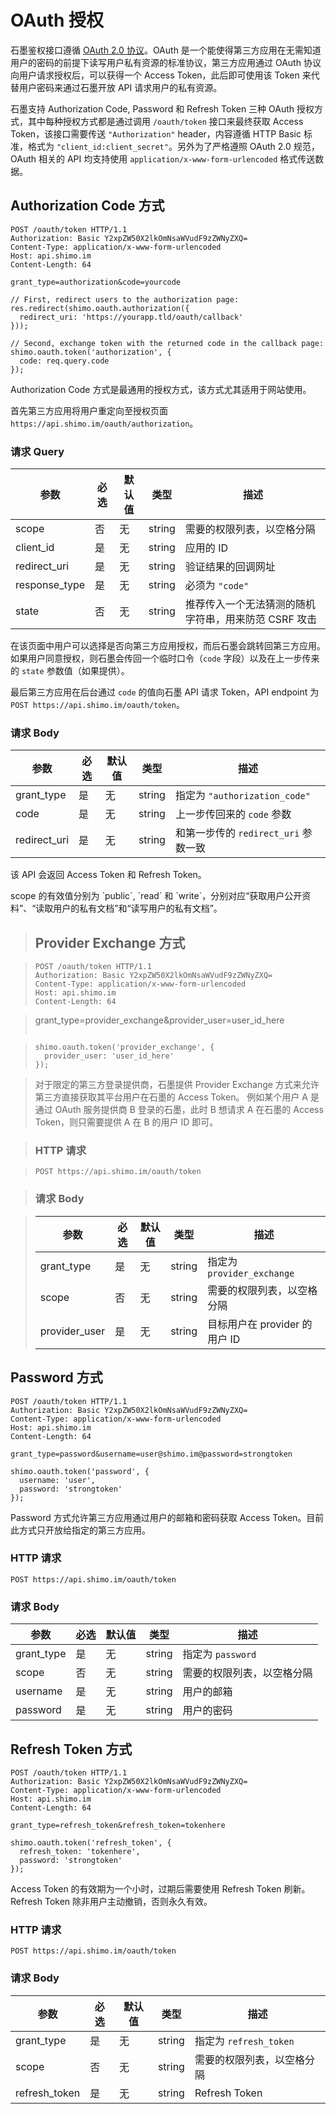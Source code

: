 # OAuth 授权

石墨鉴权接口遵循 [OAuth 2.0 协议](https://tools.ietf.org/html/rfc6749)。OAuth 是一个能使得第三方应用在无需知道用户的密码的前提下读写用户私有资源的标准协议，第三方应用通过 OAuth 协议向用户请求授权后，可以获得一个 Access Token，此后即可使用该 Token 来代替用户密码来通过石墨开放 API 请求用户的私有资源。

石墨支持 Authorization Code, Password 和 Refresh Token 三种 OAuth 授权方式，其中每种授权方式都是通过调用 `/oauth/token` 接口来最终获取 Access Token，该接口需要传送 `"Authorization"` header，内容遵循 HTTP Basic 标准，格式为 `"client_id:client_secret"`。另外为了严格遵照 OAuth 2.0 规范，OAuth 相关的 API 均支持使用 `application/x-www-form-urlencoded` 格式传送数据。

## Authorization Code 方式

```http
POST /oauth/token HTTP/1.1
Authorization: Basic Y2xpZW50X2lkOmNsaWVudF9zZWNyZXQ=
Content-Type: application/x-www-form-urlencoded
Host: api.shimo.im
Content-Length: 64

grant_type=authorization&code=yourcode
```

```node
// First, redirect users to the authorization page:
res.redirect(shimo.oauth.authorization({
  redirect_uri: 'https://yourapp.tld/oauth/callback'
}));

// Second, exchange token with the returned code in the callback page:
shimo.oauth.token('authorization', {
  code: req.query.code
});
```

Authorization Code 方式是最通用的授权方式，该方式尤其适用于网站使用。

首先第三方应用将用户重定向至授权页面 `https://api.shimo.im/oauth/authorization`。

### 请求 Query

参数 | 必选 | 默认值 | 类型 | 描述
--------- | ------- | ------- | ------- | -----------
scope | 否 | 无 | string | 需要的权限列表，以空格分隔
client_id | 是 | 无 | string | 应用的 ID
redirect_uri | 是 | 无 | string | 验证结果的回调网址
response_type | 是 | 无 | string | 必须为 `"code"`
state | 否 | 无 | string | 推荐传入一个无法猜测的随机字符串，用来防范 CSRF 攻击

在该页面中用户可以选择是否向第三方应用授权，而后石墨会跳转回第三方应用。如果用户同意授权，则石墨会传回一个临时口令（`code` 字段）以及在上一步传来的 `state` 参数值（如果提供）。

最后第三方应用在后台通过 `code` 的值向石墨 API 请求 Token，API endpoint 为 `POST https://api.shimo.im/oauth/token`。

### 请求 Body

参数 | 必选 | 默认值 | 类型 | 描述
--------- | ------- | ------- | ------- | -----------
grant\_type | 是 | 无 | string | 指定为 `"authorization_code"`
code | 是 | 无 | string | 上一步传回来的 `code` 参数
redirect\_uri | 是 | 无 | string | 和第一步传的 `redirect_uri` 参数一致

该 API 会返回 Access Token 和 Refresh Token。

<aside class="notice">
scope 的有效值分别为 `public`, `read` 和 `write`，分别对应“获取用户公开资料”、“读取用户的私有文档”和“读写用户的私有文档”。
</aside>

> ## Provider Exchange 方式

> ```http
> POST /oauth/token HTTP/1.1
> Authorization: Basic Y2xpZW50X2lkOmNsaWVudF9zZWNyZXQ=
> Content-Type: application/x-www-form-urlencoded
> Host: api.shimo.im
> Content-Length: 64

> grant_type=provider_exchange&provider_user=user_id_here
> ```

> ```node
> shimo.oauth.token('provider_exchange', {
>   provider_user: 'user_id_here'
> });
> ```

> 对于限定的第三方登录提供商，石墨提供 Provider Exchange 方式来允许第三方直接获取其平台用户在石墨的 Access Token。
> 例如某个用户 A 是通过 OAuth 服务提供商 B 登录的石墨，此时 B 想请求 A 在石墨的 Access Token，则只需要提供 A 在 B 的用户 ID 即可。

> ### HTTP 请求

> `POST https://api.shimo.im/oauth/token`

> ### 请求 Body

> 参数 | 必选 | 默认值 | 类型 | 描述
> --------- | ------- | ------- | ------- | -----------
> grant\_type | 是 | 无 | string | 指定为 `provider_exchange`
> scope | 否 | 无 | string | 需要的权限列表，以空格分隔
> provider_user | 是 | 无 | string | 目标用户在 provider 的用户 ID

## Password 方式

```http
POST /oauth/token HTTP/1.1
Authorization: Basic Y2xpZW50X2lkOmNsaWVudF9zZWNyZXQ=
Content-Type: application/x-www-form-urlencoded
Host: api.shimo.im
Content-Length: 64

grant_type=password&username=user@shimo.im@password=strongtoken
```

```node
shimo.oauth.token('password', {
  username: 'user',
  password: 'strongtoken'
});
```

Password 方式允许第三方应用通过用户的邮箱和密码获取 Access Token。目前此方式只开放给指定的第三方应用。

### HTTP 请求

`POST https://api.shimo.im/oauth/token`

### 请求 Body

参数 | 必选 | 默认值 | 类型 | 描述
--------- | ------- | ------- | ------- | -----------
grant\_type | 是 | 无 | string | 指定为 `password`
scope | 否 | 无 | string | 需要的权限列表，以空格分隔
username | 是 | 无 | string | 用户的邮箱
password | 是 | 无 | string | 用户的密码

## Refresh Token 方式

```http
POST /oauth/token HTTP/1.1
Authorization: Basic Y2xpZW50X2lkOmNsaWVudF9zZWNyZXQ=
Content-Type: application/x-www-form-urlencoded
Host: api.shimo.im
Content-Length: 64

grant_type=refresh_token&refresh_token=tokenhere
```

```node
shimo.oauth.token('refresh_token', {
  refresh_token: 'tokenhere',
  password: 'strongtoken'
});
```

Access Token 的有效期为一个小时，过期后需要使用 Refresh Token 刷新。Refresh Token 除非用户主动撤销，否则永久有效。

### HTTP 请求

`POST https://api.shimo.im/oauth/token`

### 请求 Body

参数 | 必选 | 默认值 | 类型 | 描述
--------- | ------- | ------- | ------- | -----------
grant\_type | 是 | 无 | string | 指定为 `refresh_token`
scope | 否 | 无 | string | 需要的权限列表，以空格分隔
refresh_token | 是 | 无 | string | Refresh Token

